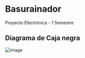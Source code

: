 # Basurainador
Proyecto Electrónica - 1 Semestre

## Diagrama de Caja negra

![image](https://github.com/LeoInDaHause/Basurainador/assets/138258855/afd1a0a9-cb01-416b-9563-a26a7fcb7574)
